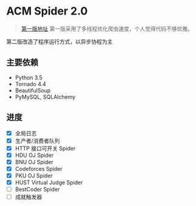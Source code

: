 # ACM Spider 2.0

> [第一版地址](https://github.com/Raynxxx/CUIT-ACM-Spider) 第一版采用了多线程优化爬虫速度，个人觉得代码不够优雅。

第二版改造了程序运行方式，以异步协程为主


## 主要依赖

* Python 3.5
* Tornado 4.4
* BeautifulSoup
* PyMySQL, SQLAlchemy

## 进度
- [X] 全局日志
- [X] 生产者/消费者队列
- [X] HTTP 接口可开关 Spider
- [X] HDU OJ Spider
- [X] BNU OJ Spider
- [X] Codeforces Spider
- [X] PKU OJ Spider
- [X] HUST Virtual Judge Spider
- [ ] BestCoder Spider
- [ ] 成就触发器
